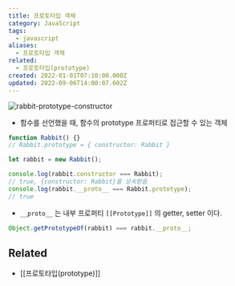 ```yaml
---
title: 프로토타입 객체
category: JavaScript
tags:
  - javascript
aliases:
  - 프로토타입 객체
related:
  - 프로토타입(prototype)
created: 2022-01-01T07:10:00.000Z
updated: 2022-09-06T14:00:07.602Z
---
```


<Metadata />

![rabbit-prototype-constructor](https://ko.javascript.info/article/function-prototype/rabbit-prototype-constructor.svg)

- 함수를 선언했을 때, 함수의 prototype 프로퍼티로 접근할 수 있는 객체

```js
function Rabbit() {}
// Rabbit.prototype = { constructor: Rabbit }

let rabbit = new Rabbit();

console.log(rabbit.constructor === Rabbit);
// true, {constructor: Rabbit}을 상속받음
console.log(rabbit.__proto__ === Rabbit.prototype);
// true
```

- `__proto__` 는 내부 프로퍼티 `[[Prototype]]` 의 getter, setter 이다.

```js
Object.getPrototypeOf(rabbit) === rabbit.__proto__;
```

## Related

- [[프로토타입(prototype)]]
